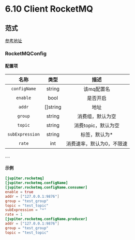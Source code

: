# 6.10 Client RocketMQ

## 范式
[参考地址](https://github.com/douyu/jupiter/blob/master/pkg/client/rocketmq/config.toml)
### RocketMQConfig
#### 配置项
|  名称 | 类型 | 描述 |
| :------:| :------: | :------: |
|`configName` | string | 该mq配置名 |
|`enable` | bool | 是否开启 |
|`addr` | []string | 地址 |
|`group` | string |  消费组，默认为空 |
|`topic` | string | 消费topic，默认为空 |
|`subExpression` | string | 标签，默认为* |
|`rate` | int | 消费速率，默认为0，不限速 |
....

#### 示例
```toml
[jupiter.rocketmq]
[jupiter.rocketmq.configName]
[jupiter.rocketmq.configName.consumer]
enable = true
addr = ["127.0.0.1:9876"]
group = "test_group"
topic = "test_topic"
subExpression = "*"
rate = 1
[jupiter.rocketmq.configName.producer]
addr = ["127.0.0.1:9876"]
group = "test_group"
topic = "test_topic"
```
